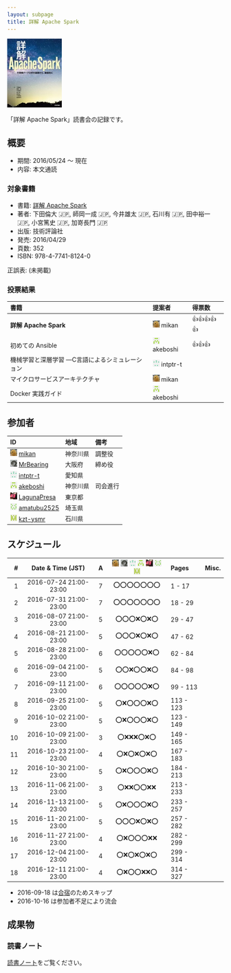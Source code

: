 ```yaml
---
layout: subpage
title: 詳解 Apache Spark
---
```


[![詳解 Apache Spark](/images/cover-spark.jpg)](http://gihyo.jp/book/2016/978-4-7741-8124-0)

「詳解 Apache Spark」読書会の記録です。

## 概要

* 期間: 2016/05/24 ～ 現在
* 内容: 本文通読

### 対象書籍

* 書籍: [詳解 Apache Spark](http://gihyo.jp/book/2016/978-4-7741-8124-0)
* 著者: 下田倫大 :jp:, 師岡一成 :jp:, 今井雄太 :jp:, 石川有 :jp:, 田中裕一 :jp:, 小宮篤史 :jp:, 加嵜長門 :jp:
* 出版: 技術評論社
* 発売: 2016/04/29
* 頁数: 352
* ISBN: 978-4-7741-8124-0

正誤表: (未掲載)

### 投票結果

| 書籍                                            | 提案者                                      | 得票数             |
|:------------------------------------------------|:--------------------------------------------|:-------------------|
| **詳解 Apache Spark**                           | ![](/images/users/mikan_16.png) mikan       |:+1::+1::+1::+1::+1:|
| 初めての Ansible                                | ![](/images/users/akeboshi_16.png) akeboshi |:+1::+1::+1:        |
| 機械学習と深層学習 ―C言語によるシミュレーション | ![](/images/users/intptr-t_16.png) intptr-t |                    |
| マイクロサービスアーキテクチャ                  | ![](/images/users/mikan_16.png) mikan       |                    |
| Docker 実践ガイド                               | ![](/images/users/akeboshi_16.png) akeboshi |                    |

## 参加者

| ID                                                                                     | 地域     | 備考             |
|:---------------------------------------------------------------------------------------|:---------|:-----------------|
| ![](/images/users/mikan_16.png) [mikan](https://github.com/mikan)                      | 神奈川県 | 調整役           |
| ![](/images/users/MrBearing_16.png) [MrBearing](https://github.com/MrBearing)          | 大阪府   | 締め役           |
| ![](/images/users/intptr-t_16.png) [intptr-t](https://github.com/intptr-t)             | 愛知県   |                  |
| ![](/images/users/akeboshi_16.png) [akeboshi](https://github.com/akeboshi)             | 神奈川県 | 司会進行         |
| ![](/images/users/LagunaPresa_16.png) [LagunaPresa](https://github.com/LagunaPresa)    | 東京都   |                  |
| ![](/images/users/amatubu2525_16.png) [amatubu2525](https://github.com/amatubu2525)    | 埼玉県   |                  |
| ![](/images/users/kzt-ysmr_16.png) [kzt-ysmr](https://github.com/kzt-ysmr)             | 石川県   |                  |

## スケジュール

| # | Date & Time (JST) | A | ![](/images/users/mikan_16.png) ![](/images/users/MrBearing_16.png) ![](/images/users/intptr-t_16.png) ![](/images/users/akeboshi_16.png) ![](/images/users/LagunaPresa_16.png) ![](/images/users/amatubu2525_16.png) ![](/images/users/kzt-ysmr_16.png) | Pages | Misc. |
|---:|:----------------------:|:-:|:------------------------:|:----------|:--------------------|
|  1 | 2016-07-24 21:00-23:00 | 7 | :o::o::o::o::o::o::o: | 1 - 17    |                     |
|  2 | 2016-07-31 21:00-23:00 | 7 | :o::o::o::o::o::o::o: | 18 - 29   |                     |
|  3 | 2016-08-07 21:00-23:00 | 5 | :o::o::o::x::o::x::o: | 29 - 47   |                     |
|  4 | 2016-08-21 21:00-23:00 | 5 | :o::o::o::x::o::x::o: | 47 - 62   |                     |
|  5 | 2016-08-28 21:00-23:00 | 6 | :o::o::o::o::o::x::o: | 62 - 84   |                     |
|  6 | 2016-09-04 21:00-23:00 | 5 | :o::o::x::o::o::x::o: | 84 - 98   |                     |
|  7 | 2016-09-11 21:00-23:00 | 6 | :o::o::o::o::o::x::o: | 99 - 113  |                     |
|  8 | 2016-09-25 21:00-23:00 | 5 | :o::x::o::o::o::x::o: | 113 - 123 |                     |
|  9 | 2016-10-02 21:00-23:00 | 5 | :o::x::o::o::o::x::o: | 123 - 149 |                     |
| 10 | 2016-10-09 21:00-23:00 | 3 | :o::x::x::x::o::x::o: | 149 - 165 |                     |
| 11 | 2016-10-23 21:00-23:00 | 4 | :o::x::o::x::o::x::o: | 167 - 183 |                     |
| 12 | 2016-10-30 21:00-23:00 | 5 | :o::x::o::o::o::x::o: | 184 - 213 |                     |
| 13 | 2016-11-06 21:00-23:00 | 3 | :o::x::x::o::o::x::x: | 213 - 233 |                     |
| 14 | 2016-11-13 21:00-23:00 | 5 | :o::x::o::o::o::x::o: | 233 - 257 |                     |
| 15 | 2016-11-20 21:00-23:00 | 5 | :o::o::o::x::o::x::o: | 257 - 282 |                     |
| 16 | 2016-11-27 21:00-23:00 | 4 | :o::x::o::o::o::x::x: | 282 - 299 |                     |
| 17 | 2016-12-04 21:00-23:00 | 4 | :o::x::o::x::o::x::o: | 299 - 314 |                     |
| 18 | 2016-12-11 21:00-23:00 | 4 | :o::x::o::o::x::x::o: | 314 - 327 |                     |

* 2016-09-18 は[合宿](/event/3-0917camp)のためスキップ
* 2016-10-16 は参加者不足により流会

## 成果物

### 読書ノート

[読書ノート](/note/7-spark)をご覧ください。
